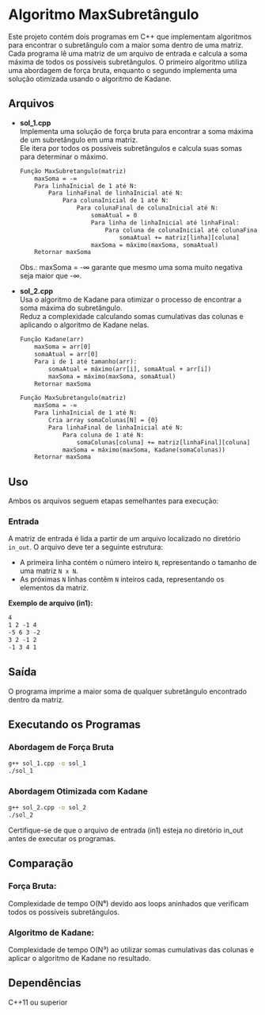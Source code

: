 # Algoritmo MaxSubretângulo

Este projeto contém dois programas em C++ que implementam algoritmos para encontrar o subretângulo com a maior soma dentro de uma matriz. Cada programa lê uma matriz de um arquivo de entrada e calcula a soma máxima de todos os possíveis subretângulos. O primeiro algoritmo utiliza uma abordagem de força bruta, enquanto o segundo implementa uma solução otimizada usando o algoritmo de Kadane.

## Arquivos

- **sol_1.cpp**  
  Implementa uma solução de força bruta para encontrar a soma máxima de um subretângulo em uma matriz.  
  Ele itera por todos os possíveis subretângulos e calcula suas somas para determinar o máximo.

  ```txt
  Função MaxSubretangulo(matriz)
      maxSoma = -∞
      Para linhaInicial de 1 até N:
          Para linhaFinal de linhaInicial até N:
              Para colunaInicial de 1 até N:
                  Para colunaFinal de colunaInicial até N:
                      somaAtual = 0
                      Para linha de linhaInicial até linhaFinal:
                          Para coluna de colunaInicial até colunaFinal:
                              somaAtual += matriz[linha][coluna]
                      maxSoma = máximo(maxSoma, somaAtual)
      Retornar maxSoma
  ```

  Obs.: maxSoma = -∞ garante que mesmo uma soma muito negativa seja maior que -∞.

- **sol_2.cpp**  
  Usa o algoritmo de Kadane para otimizar o processo de encontrar a soma máxima do subretângulo.  
  Reduz a complexidade calculando somas cumulativas das colunas e aplicando o algoritmo de Kadane nelas.

  ```txt
  Função Kadane(arr)
      maxSoma = arr[0]
      somaAtual = arr[0]
      Para i de 1 até tamanho(arr):
          somaAtual = máximo(arr[i], somaAtual + arr[i])
          maxSoma = máximo(maxSoma, somaAtual)
      Retornar maxSoma

  Função MaxSubretangulo(matriz)
      maxSoma = -∞
      Para linhaInicial de 1 até N:
          Cria array somaColunas[N] = {0}
          Para linhaFinal de linhaInicial até N:
              Para coluna de 1 até N:
                  somaColunas[coluna] += matriz[linhaFinal][coluna]
              maxSoma = máximo(maxSoma, Kadane(somaColunas))
      Retornar maxSoma
  ```

## Uso

Ambos os arquivos seguem etapas semelhantes para execução:

### Entrada

A matriz de entrada é lida a partir de um arquivo localizado no diretório `in_out`. O arquivo deve ter a seguinte estrutura:

- A primeira linha contém o número inteiro `N`, representando o tamanho de uma matriz `N x N`.
- As próximas `N` linhas contêm `N` inteiros cada, representando os elementos da matriz.

**Exemplo de arquivo (in1):**

```txt
4
1 2 -1 4
-5 6 3 -2
3 2 -1 2
-1 3 4 1
```

## Saída

O programa imprime a maior soma de qualquer subretângulo encontrado dentro da matriz.

## Executando os Programas

### Abordagem de Força Bruta

```bash
g++ sol_1.cpp -o sol_1
./sol_1
```

### Abordagem Otimizada com Kadane

```bash
g++ sol_2.cpp -o sol_2
./sol_2
```

Certifique-se de que o arquivo de entrada (in1) esteja no diretório in_out antes de executar os programas.

## Comparação

### Força Bruta:

Complexidade de tempo O(N⁶) devido aos loops aninhados que verificam todos os possíveis subretângulos.

### Algoritmo de Kadane:

Complexidade de tempo O(N³) ao utilizar somas cumulativas das colunas e aplicar o algoritmo de Kadane no resultado.

## Dependências

C++11 ou superior
